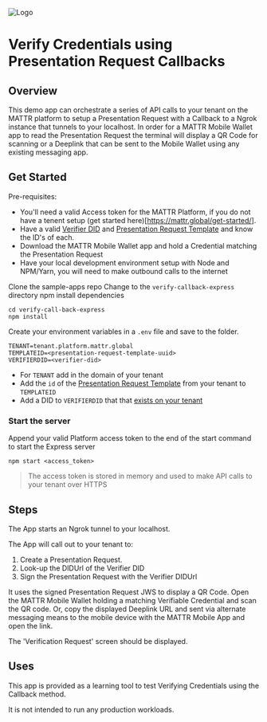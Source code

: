 ![Logo](https://mattr-dev-content.netlify.app/favicon-32x32.png)


# Verify Credentials using Presentation Request Callbacks

## Overview
This demo app can orchestrate a series of API calls to your tenant on the MATTR platform to setup a Presentation Request with a Callback to a Ngrok instance that tunnels to your localhost.
In order for a MATTR Mobile Wallet app to read the Presentation Request the terminal will display a QR Code for scanning or a Deeplink that can be sent to the Mobile Wallet using any existing messaging app.

## Get Started

Pre-requisites:

* You'll need a valid Access token for the MATTR Platform, if you do not have a tenent setup (get started here)[https://mattr.global/get-started/].
* Have a valid [Verifier DID](https://learn.mattr.global/api-ref#operation/retrieveListOfDids) and [Presentation Request Template](https://learn.mattr.global/api-ref#operation/createPresTemplate) and know the ID's of each.
* Download the MATTR Mobile Wallet app and hold a Credential matching the Presentation Request 
* Have your local development environment setup with Node and NPM/Yarn, you will need to make outbound calls to the internet

Clone the sample-apps repo
Change to the `verify-callback-express` directory
npm install dependencies


```
cd verify-call-back-express
npm install
```

Create your environment variables in a `.env` file and save to the folder.
```
TENANT=tenant.platform.mattr.global
TEMPLATEID=<presentation-request-template-uuid>
VERIFIERDID=<verifier-did>

```
* For `TENANT` add in the domain of your tenant
* Add the `id` of the [Presentation Request Template](https://learn.mattr.global/api-ref#operation/createPresTemplate) from your tenant to `TEMPLATEID`
* Add a DID to `VERIFIERDID` that that [exists on your tenant](https://learn.mattr.global/api-ref#operation/retrieveListOfDids)


### Start the server
Append your valid Platform access token to the end of the start command to start the Express server
```
npm start <access_token>
```

> The access token is stored in memory and used to make API calls to your tenant over HTTPS


## Steps
The App starts an Ngrok tunnel to your localhost.

The App will call out to your tenant to:
1. Create a Presentation Request.
2. Look-up the DIDUrl of the Verifier DID
3. Sign the Presentation Request with the Verifier DIDUrl

It uses the signed Presentation Request JWS to display a QR Code. Open the MATTR Mobile Wallet holding a matching Verifiable Credential and scan the QR code.
Or, copy the displayed Deeplink URL and sent via alternate messaging means to the mobile device with the MATTR Mobile App and open the link.

The 'Verification Request' screen should be displayed.



## Uses
This app is provided as a learning tool to test Verifying Credentials using the Callback method.

It is not intended to run any production workloads.
